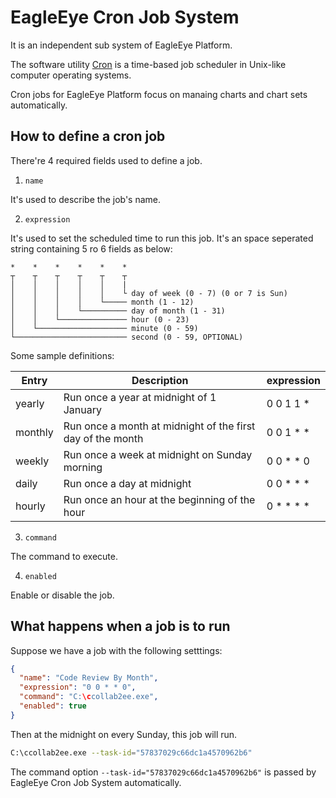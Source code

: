 # EagleEye Cron Job System

It is an independent sub system of EagleEye Platform.

The software utility [Cron](https://en.wikipedia.org/wiki/Cron) is a time-based
job scheduler in Unix-like computer operating systems.

Cron jobs for EagleEye Platform focus on manaing charts and chart sets
automatically.

## How to define a cron job

There're 4 required fields used to define a job.

1. `name`

  It's used to describe the job's name.

2. `expression`

  It's used to set the scheduled time to run this job.
  It's an space seperated string containing 5 ro 6 fields as below:

  ```text
  *    *    *    *    *    *
  ┬    ┬    ┬    ┬    ┬    ┬
  │    │    │    │    │    |
  │    │    │    │    │    └ day of week (0 - 7) (0 or 7 is Sun)
  │    │    │    │    └───── month (1 - 12)
  │    │    │    └────────── day of month (1 - 31)
  │    │    └─────────────── hour (0 - 23)
  │    └──────────────────── minute (0 - 59)
  └───────────────────────── second (0 - 59, OPTIONAL)
  ```

  Some sample definitions:

  | Entry   | Description                                                | expression |
  | ------- | ---------------------------------------------------------- | ---------- |
  | yearly  | Run once a year at midnight of 1 January                   | 0 0 1 1 *  |
  | monthly | Run once a month at midnight of the first day of the month | 0 0 1 * *  |
  | weekly  | Run once a week at midnight on Sunday morning              | 0 0 * * 0  |
  | daily   | Run once a day at midnight                                 | 0 0 * * *  |
  | hourly  | Run once an hour at the beginning of the hour              | 0 * * * *  |

3. `command`

  The command to execute.

4. `enabled`

  Enable or disable the job.

## What happens when a job is to run

Suppose we have a job with the following setttings:

```json
{
  "name": "Code Review By Month",
  "expression": "0 0 * * 0",
  "command": "C:\ccollab2ee.exe",
  "enabled": true
}
```

Then at the midnight on every Sunday, this job will run.

```sh
C:\ccollab2ee.exe --task-id="57837029c66dc1a4570962b6"
```

The command option `--task-id="57837029c66dc1a4570962b6"` is passed by EagleEye
Cron Job System automatically.
